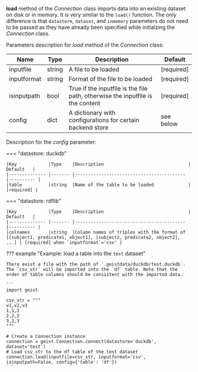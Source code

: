 **load** method of the *Connection* class imports data into an existing dataset on disk or in memory. It is very similar to the `load()` function. The only difference is that `datastore`, `dataset`, and `inmemory` parameters do not need to be passed as they have already been specified while initialzing the *Connection* class.

Parameters description for *load* method of the *Connection* class:

|Name           |Type    |Description                                | Default   |
|-------------- |------- |------------------------------------------ |---------- |
|inputfile      |string  |A file to be loaded                        |[required] |
|inputformat    |string  |Format of the file to be loaded            |[required] |
|isinputpath    |bool    |True if the inputfile is the file path, otherwise the inputfile is the content |[required] |
|config         |dict    |A dictionary with configurations for certain backend store | see below |

Description for the *config* parameter:

=== "datastore: duckdb"

    |Key            |Type    |Description                                | Default   |
    |-------------- |------- |------------------------------------------ |---------- |
    |table          |string  |Name of the table to be loaded             |[required] |

=== "datastore: rdflib"
    
    |Key            |Type    |Description                                | Default   |
    |-------------- |------- |------------------------------------------ |---------- |
    |colnames       |string  |Column names of triples with the format of [[subject1, predicate1, object1], [subject2, predicate2, object2], ...] | [required] when `inputformat`='csv' |

??? example "Example: load a table into the `test` dataset"

    There exist a file with the path of `.geistdata/duckdb/test.duckdb`. The `csv_str` will be imported into the `df` table. Note that the order of table columns should be consistent with the imported data.

    ```
    import geist

    csv_str = """
    v1,v2,v3
    1,1,1
    2,2,2
    3,3,3
    """

    # Create a Connection instance
    connection = geist.Connection.connect(datastore='duckdb', dataset='test')
    # Load csv_str to the df table of the test dataset
    connection.load(inputfile=csv_str, inputformat='csv', isinputpath=False, config={'table': 'df'})
    ```
